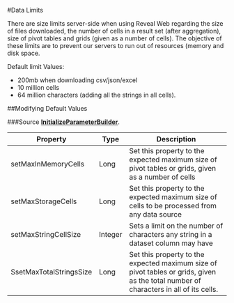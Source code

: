 #Data Limits

There are size limits server-side when using Reveal Web regarding the size of files downloaded, the number of cells in a result set (after aggregation), size of pivot tables and grids (given as a number of cells).
The objective of these limits are to prevent our servers to run out of resources (memory and disk space.

Default limit Values:

-	200mb when downloading csv/json/excel
-	10 million cells
-	64 million characters (adding all the strings in all cells).

##Modifying Default Values

###Source 
[**InitializeParameterBuilder**](https://help.revealbi.io/api/java/latest/com/infragistics/reveal/engine/init/InitializeParameterBuilder.html).


| Property  |   Type| Description  |  
|---|---|---|
|  setMaxInMemoryCells | Long  |  Set this property to the expected maximum size of pivot tables or grids, given as a number of cells |
|  setMaxStorageCells | Long  | Set this property to the expected maximum size of cells to be processed from any data source  |
|  setMaxStringCellSize | Integer  |  Sets a limit on the number of characters any string in a dataset column may have |
|  SsetMaxTotalStringsSize | Long  | Set this property to the expected maximum size of pivot tables or grids, given as the total number of characters in all of its cells. |
